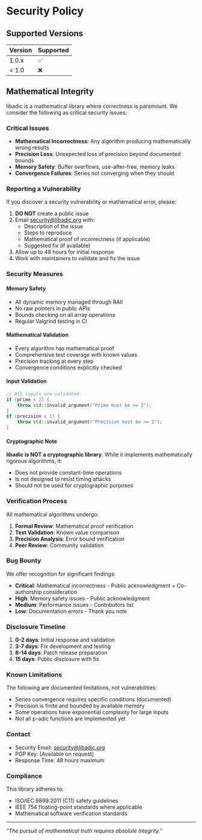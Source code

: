 # Security Policy

## Supported Versions

| Version | Supported          |
| ------- | ------------------ |
| 1.0.x   | :white_check_mark: |
| < 1.0   | :x:                |

## Mathematical Integrity

libadic is a mathematical library where correctness is paramount. We consider the following as critical security issues:

### Critical Issues
- **Mathematical Incorrectness**: Any algorithm producing mathematically wrong results
- **Precision Loss**: Unexpected loss of precision beyond documented bounds
- **Memory Safety**: Buffer overflows, use-after-free, memory leaks
- **Convergence Failures**: Series not converging when they should

### Reporting a Vulnerability

If you discover a security vulnerability or mathematical error, please:

1. **DO NOT** create a public issue
2. Email security@libadic.org with:
   - Description of the issue
   - Steps to reproduce
   - Mathematical proof of incorrectness (if applicable)
   - Suggested fix (if available)
3. Allow up to 48 hours for initial response
4. Work with maintainers to validate and fix the issue

### Security Measures

#### Memory Safety
- All dynamic memory managed through RAII
- No raw pointers in public APIs
- Bounds checking on all array operations
- Regular Valgrind testing in CI

#### Mathematical Validation
- Every algorithm has mathematical proof
- Comprehensive test coverage with known values
- Precision tracking at every step
- Convergence conditions explicitly checked

#### Input Validation
```cpp
// All inputs are validated
if (prime < 2) {
    throw std::invalid_argument("Prime must be >= 2");
}
if (precision < 1) {
    throw std::invalid_argument("Precision must be >= 1");
}
```

#### Cryptographic Note
**libadic is NOT a cryptographic library**. While it implements mathematically rigorous algorithms, it:
- Does not provide constant-time operations
- Is not designed to resist timing attacks
- Should not be used for cryptographic purposes

### Verification Process

All mathematical algorithms undergo:

1. **Formal Review**: Mathematical proof verification
2. **Test Validation**: Known value comparison
3. **Precision Analysis**: Error bound verification
4. **Peer Review**: Community validation

### Bug Bounty

We offer recognition for significant findings:

- **Critical**: Mathematical incorrectness - Public acknowledgment + Co-authorship consideration
- **High**: Memory safety issues - Public acknowledgment
- **Medium**: Performance issues - Contributors list
- **Low**: Documentation errors - Thank you note

### Disclosure Timeline

1. **0-2 days**: Initial response and validation
2. **3-7 days**: Fix development and testing
3. **8-14 days**: Patch release preparation
4. **15 days**: Public disclosure with fix

### Known Limitations

The following are documented limitations, not vulnerabilities:

- Series convergence requires specific conditions (documented)
- Precision is finite and bounded by available memory
- Some operations have exponential complexity for large inputs
- Not all p-adic functions are implemented yet

### Contact

- Security Email: security@libadic.org
- PGP Key: [Available on request]
- Response Time: 48 hours maximum

### Compliance

This library adheres to:
- ISO/IEC 9899:2011 (C11) safety guidelines
- IEEE 754 floating-point standards where applicable
- Mathematical software verification standards

---

*"The pursuit of mathematical truth requires absolute integrity."*